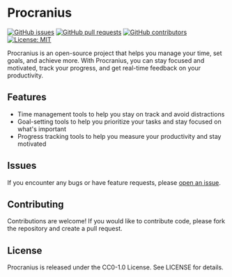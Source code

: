 # Procranius

[![GitHub issues](https://img.shields.io/github/issues/dreliciousArcanius/Procranius)](https://github.com/dreliciousArcanius/Procranius/issues) [![GitHub pull requests](https://img.shields.io/github/issues-pr/dreliciousArcanius/Procranius)](https://github.com/dreliciousArcanius/Procranius/pulls) [![GitHub contributors](https://img.shields.io/github/contributors/dreliciousArcanius/Procranius)](https://github.com/dreliciousArcanius/Procranius/graphs/contributors) [![License: MIT](https://img.shields.io/badge/License-MIT-yellow.svg)](https://opensource.org/licenses/MIT)

Procranius is an open-source project that helps you manage your time, set goals, and achieve more. With Procranius, you can stay focused and motivated, track your progress, and get real-time feedback on your productivity.

## Features

- Time management tools to help you stay on track and avoid distractions
- Goal-setting tools to help you prioritize your tasks and stay focused on what's important
- Progress tracking tools to help you measure your productivity and stay motivated


## Issues

If you encounter any bugs or have feature requests, please [open an issue](https://github.com/dreliciousArcanius/Procranius/issues).

## Contributing

Contributions are welcome! If you would like to contribute code, please fork the repository and create a pull request.

## License

Procranius is released under the CC0-1.0 License. See LICENSE for details.
